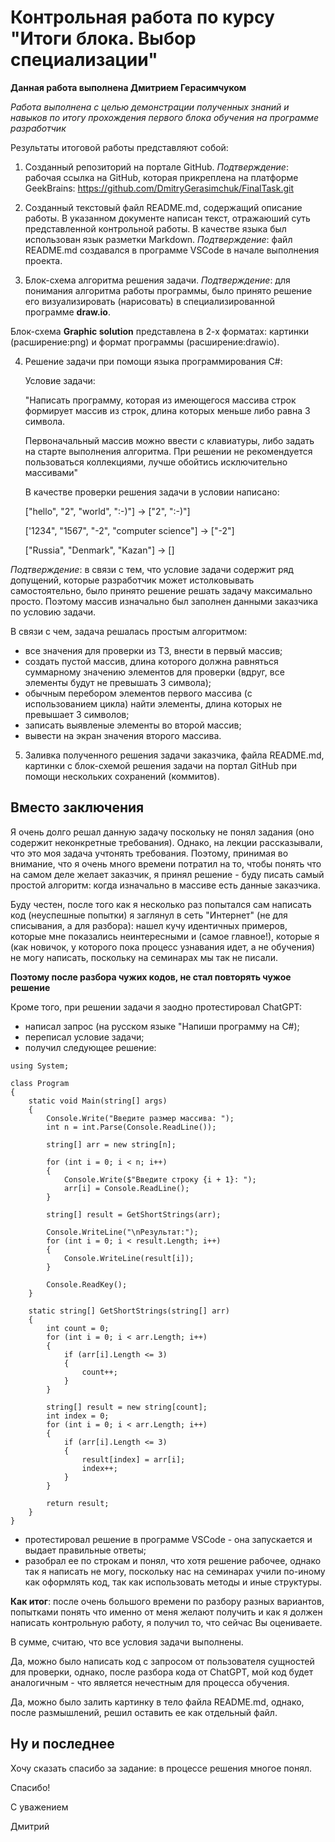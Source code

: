 # Контрольная работа по курсу "Итоги блока. Выбор специализации"

**Данная работа выполнена Дмитрием Герасимчуком**

_Работа выполнена с целью демонстрации полученных знаний и навыков по итогу прохождения первого блока обучения на программе разработчик_

Результаты итоговой работы представляют собой:

1. Созданный репозиторий на портале GitHub. _Подтверждение_: рабочая ссылка на GitHub, которая прикреплена на платформе GeekBrains: https://github.com/DmitryGerasimchuk/FinalTask.git

2. Созданный текстовый файл README.md, содержащий описание работы. В указанном документе написан текст, отражаюший суть представленной контрольной работы. В качестве языка был использован язык разметки Markdown. _Подтверждение_: файл README.md создавался в программе VSCode в начале выполнения проекта.

3. Блок-схема алгоритма решения задачи. _Подтверждение_: для понимания алгоритма работы программы, было принято решение его визуализировать (нарисовать) в специализированной программе **draw.io**.

Блок-схема **Graphic solution** представлена в 2-х форматах: картинки (расширение:png) и формат программы (расширение:drawio).

4. Решение задачи при помощи языка программирования С#:

   Условие задачи:

   "Написать программу, которая из имеющегося массива строк формирует массив из строк, длина которых меньше либо равна 3 символа.

   Первоначальный массив можно ввести с клавиатуры, либо задать на старте выполнения алгоритма. При решении не рекомендуется пользоваться коллекциями, лучше обойтись исключительно массивами"

   В качестве проверки решения задачи в условии написано:

   ["hello", "2", "world", ":-)"] -> ["2", ":-)"]

   ['1234", "1567", "-2", "computer science"] -> ["-2"]

   ["Russia", "Denmark", "Kazan"] -> []

_Подтверждение_: в связи с тем, что условие задачи содержит ряд допущений, которые разработчик может истолковывать самостоятельно, было принято решение решать задачу максимально просто. Поэтому массив изначально был заполнен данными заказчика по условию задачи.

В связи с чем, задача решалась простым алгоритмом:

- все значения для проверки из ТЗ, внести в первый массив;
- создать пустой массив, длина которого должна равняться суммарному значению элементов для проверки (вдруг, все элементы будут не превышать 3 символа);
- обычным перебором элементов первого массива (с использованием цикла) найти элементы, длина которых не превышает 3 символов;
- записать выявленые элементы во второй массив;
- вывести на экран значения второго массива.

5. Заливка полученного решения задачи заказчика, файла README.md, картинки с блок-схемой решения задачи на портал GitHub при помощи нескольких сохранений (коммитов).

## Вместо заключения

Я очень долго решал данную задачу поскольку не понял задания (оно содержит неконкретные требования). Однако, на лекции рассказывали, что это моя задача учтонять требования. Поэтому, принимая во внимание, что я очень много времени потратил на то, чтобы понять что на самом деле желает заказчик, я принял решение - буду писать самый простой алгоритм: когда изначально в массиве есть данные заказчика.

Буду честен, после того как я несколько раз попытался сам написать код (неуспешные попытки) я заглянул в сеть "Интернет" (не для списывания, а для разбора): нашел кучу идентичных примеров, которые мне показались неинтересными и (самое главное!), которые я (как новичок, у которого пока процесс узнавания идет, а не обучения) не могу написать, поскольку на семинарах мы так не писали.

**Поэтому после разбора чужих кодов, не стал повторять чужое решение**

Кроме того, при решении задачи я заодно протестировал СhatGPT:

- написал запрос (на русском языке "Напиши программу на С#);
- переписал условие задачи;
- получил следующее решение:

```
using System;

class Program
{
    static void Main(string[] args)
    {
        Console.Write("Введите размер массива: ");
        int n = int.Parse(Console.ReadLine());

        string[] arr = new string[n];

        for (int i = 0; i < n; i++)
        {
            Console.Write($"Введите строку {i + 1}: ");
            arr[i] = Console.ReadLine();
        }

        string[] result = GetShortStrings(arr);

        Console.WriteLine("\nРезультат:");
        for (int i = 0; i < result.Length; i++)
        {
            Console.WriteLine(result[i]);
        }

        Console.ReadKey();
    }

    static string[] GetShortStrings(string[] arr)
    {
        int count = 0;
        for (int i = 0; i < arr.Length; i++)
        {
            if (arr[i].Length <= 3)
            {
                count++;
            }
        }

        string[] result = new string[count];
        int index = 0;
        for (int i = 0; i < arr.Length; i++)
        {
            if (arr[i].Length <= 3)
            {
                result[index] = arr[i];
                index++;
            }
        }

        return result;
    }
}
```

- протестировал решение в программе VSCode - она запускается и выдает правильные ответы;
- разобрал ее по строкам и понял, что хотя решение рабочее, однако так я написать не могу, поскольку нас на семинарах учили по-иному как оформлять код, так как использовать методы и иные структуры.

**Как итог**: после очень большого времени по разбору разных вариантов, попытками понять что именно от меня желают получить и как я должен написать контрольную работу, я получил то, что сейчас Вы оцениваете.

В сумме, считаю, что все условия задачи выполнены.

Да, можно было написать код с запросом от пользователя сущностей для проверки, однако, после разбора кода от СhatGPT, мой код будет аналогичным - что является нечестным для процесса обучения.

Да, можно было залить картинку в тело файла README.md, однако, после размышлений, решил оставить ее как отдельный файл.

## Ну и последнее

Хочу сказать спасибо за задание: в процессе решения многое понял.

Спасибо!

С уважением

Дмитрий
